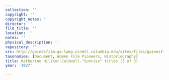 ```yaml
---
collection: ''
copyright: ''
copyright_notes: ''
director: ''
film_title: ''
location: ''
notes: ''
physical_description: ''
repository: ''
src: http://gainesfilm.qa-lamp.ccnmtl.columbia.edu/sites/files/gainesfilm/images/K_hilliker-caldwell_sun_82603-3.jpg
taxonomies: [Document, Women Film Pioneers, Historiography]
title: Katherine Hiliker-Caldwell-"Sunrise" titles (3 of 3)
year: '1927'

---
```

